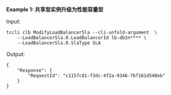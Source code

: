 **Example 1: 共享型实例升级为性能容量型**



Input: 

```
tccli clb ModifyLoadBalancerSla --cli-unfold-argument  \
    --LoadBalancerSla.0.LoadBalancerId lb-db2n**** \
    --LoadBalancerSla.0.SlaType SLA
```

Output: 
```
{
    "Response": {
        "RequestId": "c1157c81-f3dc-4f2a-9346-76f161d548eb"
    }
}
```


